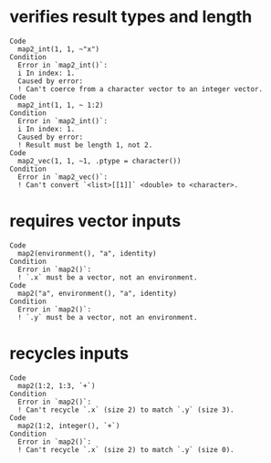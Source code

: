 # verifies result types and length

    Code
      map2_int(1, 1, ~"x")
    Condition
      Error in `map2_int()`:
      i In index: 1.
      Caused by error:
      ! Can't coerce from a character vector to an integer vector.
    Code
      map2_int(1, 1, ~ 1:2)
    Condition
      Error in `map2_int()`:
      i In index: 1.
      Caused by error:
      ! Result must be length 1, not 2.
    Code
      map2_vec(1, 1, ~1, .ptype = character())
    Condition
      Error in `map2_vec()`:
      ! Can't convert `<list>[[1]]` <double> to <character>.

# requires vector inputs

    Code
      map2(environment(), "a", identity)
    Condition
      Error in `map2()`:
      ! `.x` must be a vector, not an environment.
    Code
      map2("a", environment(), "a", identity)
    Condition
      Error in `map2()`:
      ! `.y` must be a vector, not an environment.

# recycles inputs

    Code
      map2(1:2, 1:3, `+`)
    Condition
      Error in `map2()`:
      ! Can't recycle `.x` (size 2) to match `.y` (size 3).
    Code
      map2(1:2, integer(), `+`)
    Condition
      Error in `map2()`:
      ! Can't recycle `.x` (size 2) to match `.y` (size 0).

